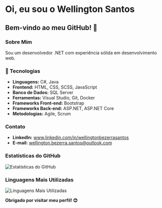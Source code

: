 # Oi, eu sou o Wellington Santos

## Bem-vindo ao meu GitHub! 👋

### Sobre Mim
Sou um desenvolvedor .NET com experiência sólida em desenvolvimento web.

### 🚀 Tecnologias
- **Linguagens:** C#, Java
- **Frontend:** HTML, CSS, SCSS, JavaScript
- **Banco de Dados:** SQL Server
- **Ferramentas:** Visual Studio, Git, Docker
- **Frameworks Front-end:** Bootstrap
- **Frameworks Back-end:** ASP.NET, ASP.NET Core
- **Metodologias:** Agile, Scrum


### Contato
- **LinkedIn:** www.linkedin.com/in/wellingtonbezerrasantos
- **E-mail:** wellington.bezerra.santos@outlook.com

### Estatísticas do GitHub
![Estatísticas do GitHub](https://github-readme-stats.vercel.app/api?username=dev-wsantos&show_icons=true&count_private=true&hide=contribs)

### Linguagens Mais Utilizadas
![Linguagens Mais Utilizadas](https://github-readme-stats.vercel.app/api/top-langs/?username=dev-wsantos&layout=compact)


**Obrigado por visitar meu perfil! 😊**
